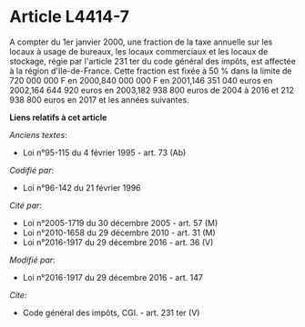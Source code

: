 # Article L4414-7

A compter du 1er janvier 2000, une fraction de la taxe annuelle sur les locaux à usage de bureaux, les locaux commerciaux et
les locaux de stockage, régie par l'article 231 ter du code général des impôts, est affectée à la région d'Ile-de-France.
Cette fraction est fixée à 50 % dans la limite de 720 000 000 F en 2000,840 000 000 F en 2001,146 351 040 euros en 2002,164
644 920 euros en 2003,182 938 800 euros de 2004 à 2016 et 212 938 800 euros en 2017 et les années suivantes.

**Liens relatifs à cet article**

_Anciens textes_:

  - Loi n°95-115 du 4 février 1995 - art. 73 (Ab)

_Codifié par_:

  - Loi n°96-142 du 21 février 1996

_Cité par_:

  - Loi n°2005-1719 du 30 décembre 2005 - art. 57 (M)
  - Loi n°2010-1658 du 29 décembre 2010 - art. 31 (M)
  - Loi n°2016-1917 du 29 décembre 2016 - art. 36 (V)

_Modifié par_:

  - Loi n°2016-1917 du 29 décembre 2016 - art. 147

_Cite_:

  - Code général des impôts, CGI. - art. 231 ter (V)
